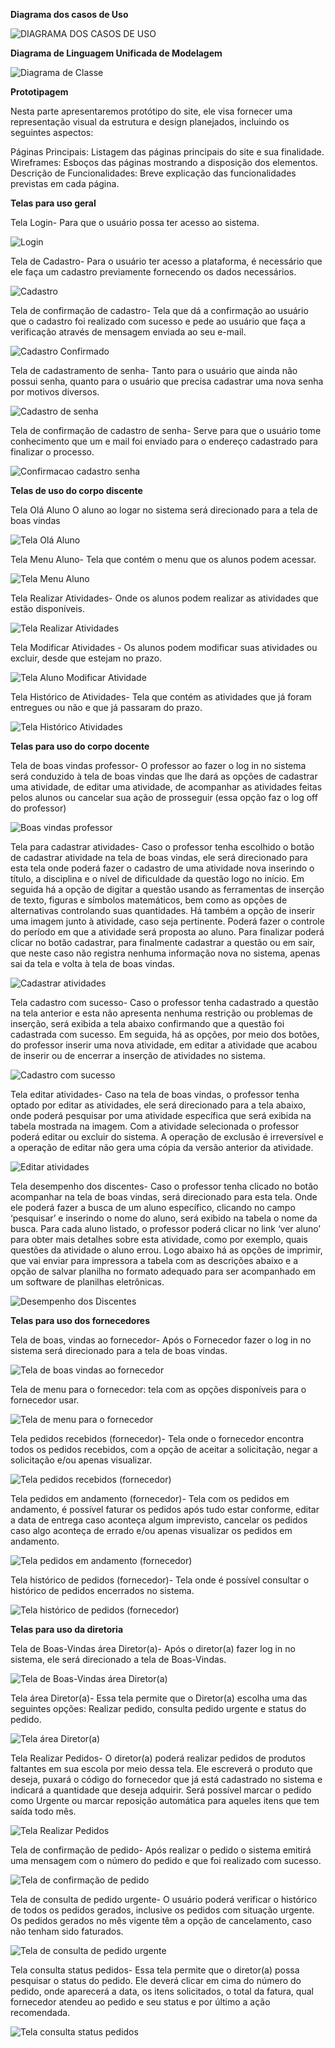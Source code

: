 **Diagrama dos casos de Uso**

![DIAGRAMA DOS CASOS DE USO](https://github.com/ProjetoIntegrador2024/Projeto/assets/150821125/6e22b70c-6904-4b0d-b067-8a0a6f23131b)


**Diagrama de Linguagem Unificada de Modelagem**

![Diagrama de Classe](https://github.com/ProjetoIntegrador2024/Projeto/assets/150821125/0b93e7a5-8149-4e45-bb8d-2178c49b8832)


**Prototipagem**

Nesta parte apresentaremos protótipo do site, ele visa fornecer uma representação visual da estrutura e design planejados, incluindo os seguintes aspectos:

Páginas Principais: Listagem das páginas principais do site e sua finalidade.
Wireframes: Esboços das páginas mostrando a disposição dos elementos.
Descrição de Funcionalidades: Breve explicação das funcionalidades previstas em cada página.

**Telas para uso geral**

Tela Login- Para que o usuário possa ter acesso ao sistema.

![Login](https://github.com/ProjetoIntegrador2024/Projeto/assets/150821125/0506f2c2-c6b4-4a44-ab08-128fcc4100e4)


Tela de Cadastro- Para o usuário ter acesso a plataforma, é necessário que ele faça um cadastro previamente fornecendo os dados necessários.

![Cadastro](https://github.com/ProjetoIntegrador2024/Projeto/assets/150821125/1e39bd08-68d7-4b74-88fa-e43f26488f76)


Tela de confirmação de cadastro- Tela que dá a confirmação ao usuário que o cadastro foi realizado com sucesso e pede ao usuário que faça a verificação através de mensagem enviada ao seu e-mail.

![Cadastro Confirmado](https://github.com/ProjetoIntegrador2024/Projeto/assets/150821125/4676bb8c-567b-4cf5-a58d-68feec60d5be)


Tela de cadastramento de senha- Tanto para o usuário que ainda não possui senha, quanto para o usuário que precisa cadastrar uma nova senha por motivos diversos.

![Cadastro de senha](https://github.com/ProjetoIntegrador2024/Projeto/assets/150821125/f806d107-57ff-4995-9d83-596b41c95bae)


Tela de confirmação de cadastro de senha- Serve para que o usuário tome conhecimento que um e mail foi enviado para o endereço cadastrado para finalizar o processo.

![Confirmacao cadastro senha](https://github.com/ProjetoIntegrador2024/Projeto/assets/150821125/7ceb4d12-f2f6-4a3c-978f-992514526c11)



**Telas de uso do corpo discente**

Tela Olá Aluno O aluno ao logar no sistema será direcionado para a tela de boas vindas

![Tela Olá Aluno](https://github.com/ProjetoIntegrador2024/Projeto/assets/150821125/22404fba-dcb5-42d4-ba6b-9cc14cdc0876)

Tela Menu Aluno- Tela que contém o menu que os alunos podem acessar.

![Tela Menu Aluno](https://github.com/ProjetoIntegrador2024/Projeto/assets/150821125/a0831054-8d70-40e6-924b-b7947fb96f53)

Tela Realizar Atividades- Onde os alunos podem realizar as atividades que estão disponíveis.

![Tela Realizar Atividades](https://github.com/ProjetoIntegrador2024/Projeto/assets/150821125/3ecf1586-7815-4729-a501-b2768f17d6fd)

Tela Modificar Atividades - Os alunos podem modificar suas atividades ou excluir, desde que estejam no prazo.

![Tela Aluno Modificar Atividade](https://github.com/ProjetoIntegrador2024/Projeto/assets/150821125/00d5f32f-1c69-4c7f-9c5e-f7a376ce3087)

Tela Histórico de Atividades- Tela que contém as atividades que já foram entregues ou não e que já passaram do prazo.

![Tela Histórico Atividades](https://github.com/ProjetoIntegrador2024/Projeto/assets/150821125/69dc6e79-2472-4910-aa55-df213ffc6776)



**Telas para uso do corpo docente**

Tela de boas vindas professor- O professor ao fazer o log in no sistema será conduzido à tela de boas vindas que lhe dará as opções de cadastrar uma atividade, de editar uma atividade, de acompanhar as atividades feitas pelos alunos ou cancelar sua ação de prosseguir (essa opção faz o log off do professor)

![Boas vindas professor](https://github.com/ProjetoIntegrador2024/Projeto/assets/150821125/9da217af-3291-4203-9883-698a08a3828f)

Tela para cadastrar atividades- Caso o professor tenha escolhido o botão de cadastrar atividade na tela de boas vindas, ele será direcionado para esta tela onde poderá fazer o cadastro de uma atividade nova inserindo o título, a disciplina e o nível de dificuldade da questão logo no início. Em seguida há a opção de digitar a questão usando as ferramentas de inserção de texto, figuras e símbolos matemáticos, bem como as opções de alternativas controlando suas quantidades. Há também a opção de inserir uma imagem junto à atividade, caso seja pertinente. Poderá fazer o controle do período em que a atividade será proposta ao aluno. Para finalizar poderá clicar no botão cadastrar, para finalmente cadastrar a questão ou em sair, que neste caso não registra nenhuma informação nova no sistema, apenas sai da tela e volta à tela de boas vindas.

![Cadastrar atividades](https://github.com/ProjetoIntegrador2024/Projeto/assets/150821125/5a565ce2-ac04-4162-a32d-ca93da16aed2)

Tela cadastro com sucesso- Caso o professor tenha cadastrado a questão na tela anterior e esta não apresenta nenhuma restrição ou problemas de inserção, será exibida a tela abaixo confirmando que a questão foi cadastrada com sucesso. Em seguida, há as opções, por meio dos botões, do professor inserir uma nova atividade, em editar a atividade que acabou de inserir ou de encerrar a inserção de atividades no sistema.

![Cadastro com sucesso](https://github.com/ProjetoIntegrador2024/Projeto/assets/150821125/501689f2-2219-4850-82a4-bbf80e66b923)

Tela editar atividades- Caso na tela de boas vindas, o professor tenha optado por editar as atividades, ele será direcionado para a tela abaixo, onde poderá pesquisar por uma atividade específica que será exibida na tabela mostrada na imagem. Com a atividade selecionada o professor poderá editar ou excluir do sistema. A operação de exclusão é irreversível e a operação de editar não gera uma cópia da versão anterior da atividade.

![Editar atividades](https://github.com/ProjetoIntegrador2024/Projeto/assets/150821125/a82abeec-79dd-41d6-a877-9ebd5cf854eb)

Tela desempenho dos discentes- Caso o professor tenha clicado no botão acompanhar na tela de boas vindas, será direcionado para esta tela. Onde ele poderá fazer a busca de um aluno específico, clicando no campo ‘pesquisar’ e inserindo o nome do aluno, será exibido na tabela o nome da busca. Para cada aluno listado, o professor poderá clicar no link ‘ver aluno’ para obter mais detalhes sobre esta atividade, como por exemplo, quais questões da atividade o aluno errou. Logo abaixo há as opções de imprimir, que vai enviar para impressora a tabela com as descrições abaixo e a opção de salvar planilha no formato adequado para ser acompanhado em um software de planilhas eletrônicas.

![Desempenho dos Discentes](https://github.com/ProjetoIntegrador2024/Projeto/assets/150821125/71258e19-a7ec-42cf-8ec6-2b86f3b88809)



**Telas para uso dos fornecedores**

Tela de boas, vindas ao fornecedor- Após o Fornecedor fazer o log in no sistema será direcionado para a tela de boas vindas.

![Tela de boas vindas ao fornecedor](https://github.com/ProjetoIntegrador2024/Projeto/assets/150821125/b139afe9-0bfd-4346-9714-e8247d1bfe99)

Tela de menu para o fornecedor: tela com as opções disponíveis para o fornecedor usar.

![Tela de menu para o fornecedor](https://github.com/ProjetoIntegrador2024/Projeto/assets/150821125/b87b0ce8-5572-4a3b-8874-4231138e3fc5)

Tela pedidos recebidos (fornecedor)- Tela onde o fornecedor encontra todos os pedidos recebidos, com a opção de aceitar a solicitação, negar a solicitação e/ou apenas visualizar.

![Tela pedidos recebidos (fornecedor)](https://github.com/ProjetoIntegrador2024/Projeto/assets/150821125/62aa05ae-b925-4b86-b86a-a27bb9f18db7)

Tela pedidos em andamento (fornecedor)- Tela com os pedidos em andamento, é possível faturar os pedidos após tudo estar conforme, editar a data de entrega caso aconteça algum imprevisto, cancelar os pedidos caso algo aconteça de errado e/ou apenas visualizar os pedidos em andamento.

![Tela pedidos em andamento (fornecedor)](https://github.com/ProjetoIntegrador2024/Projeto/assets/150821125/93797684-da1f-4cf4-b029-f05212c7b34e)

Tela histórico de pedidos (fornecedor)- Tela onde é possível consultar o histórico de pedidos encerrados no sistema.

![Tela histórico de pedidos (fornecedor)](https://github.com/ProjetoIntegrador2024/Projeto/assets/150821125/cb86b082-1dde-403e-95df-4df96086054a)



**Telas para uso da diretoria**

Tela de Boas-Vindas área Diretor(a)- Após o diretor(a) fazer log in no sistema, ele será direcionado a tela de Boas-Vindas. 

![Tela de Boas-Vindas área Diretor(a)](https://github.com/ProjetoIntegrador2024/Projeto/assets/150821125/51413430-1299-4bb8-a236-414f1f8a1ea5)

Tela área Diretor(a)- Essa tela permite que o Diretor(a) escolha uma das seguintes opções: Realizar pedido, consulta pedido urgente e status do pedido.

![Tela área Diretor(a)](https://github.com/ProjetoIntegrador2024/Projeto/assets/150821125/c718b845-5227-4e6f-b89b-097a0cf8075d)

Tela Realizar Pedidos- O diretor(a) poderá realizar pedidos de produtos faltantes em sua escola por meio dessa tela. Ele escreverá o produto que deseja, puxará o código do fornecedor que já está cadastrado no sistema e indicará a quantidade que deseja adquirir. Será possível marcar o pedido como Urgente ou marcar reposição automática para aqueles itens que tem saída todo mês.

![Tela Realizar Pedidos](https://github.com/ProjetoIntegrador2024/Projeto/assets/150821125/f928773e-3faf-45db-a95b-a3e71ee5b927)

Tela de confirmação de pedido- Após realizar o pedido o sistema emitirá uma mensagem com o número do pedido e que foi realizado com sucesso.

![Tela de confirmação de pedido](https://github.com/ProjetoIntegrador2024/Projeto/assets/150821125/b56d7b66-6956-4ef8-85d9-228c9e078db5)

Tela de consulta de pedido urgente- O usuário poderá verificar o histórico de todos os pedidos gerados, inclusive os pedidos com situação urgente. Os pedidos gerados no mês vigente têm a opção de cancelamento, caso não tenham sido faturados.

![Tela de consulta de pedido urgente](https://github.com/ProjetoIntegrador2024/Projeto/assets/150821125/463846f3-3e02-42ae-b9bc-bd11813382d6)

Tela consulta status pedidos- Essa tela permite que o diretor(a) possa pesquisar o status do pedido. Ele deverá clicar em cima do número do pedido, onde aparecerá a data, os itens solicitados, o total da fatura, qual fornecedor atendeu ao pedido e seu status e por último a ação recomendada.

![Tela consulta status pedidos](https://github.com/ProjetoIntegrador2024/Projeto/assets/150821125/8ba31d40-2232-4544-834c-623ea59a0ba7)

